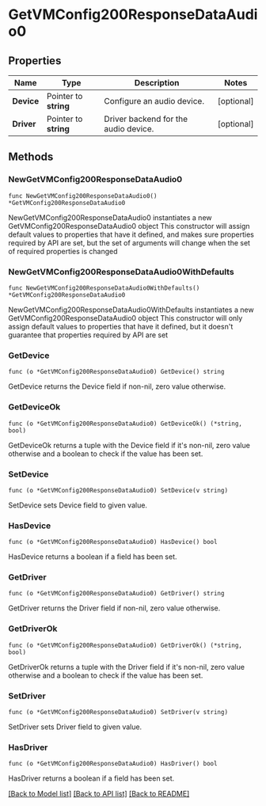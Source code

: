 # GetVMConfig200ResponseDataAudio0

## Properties

Name | Type | Description | Notes
------------ | ------------- | ------------- | -------------
**Device** | Pointer to **string** | Configure an audio device. | [optional] 
**Driver** | Pointer to **string** | Driver backend for the audio device. | [optional] 

## Methods

### NewGetVMConfig200ResponseDataAudio0

`func NewGetVMConfig200ResponseDataAudio0() *GetVMConfig200ResponseDataAudio0`

NewGetVMConfig200ResponseDataAudio0 instantiates a new GetVMConfig200ResponseDataAudio0 object
This constructor will assign default values to properties that have it defined,
and makes sure properties required by API are set, but the set of arguments
will change when the set of required properties is changed

### NewGetVMConfig200ResponseDataAudio0WithDefaults

`func NewGetVMConfig200ResponseDataAudio0WithDefaults() *GetVMConfig200ResponseDataAudio0`

NewGetVMConfig200ResponseDataAudio0WithDefaults instantiates a new GetVMConfig200ResponseDataAudio0 object
This constructor will only assign default values to properties that have it defined,
but it doesn't guarantee that properties required by API are set

### GetDevice

`func (o *GetVMConfig200ResponseDataAudio0) GetDevice() string`

GetDevice returns the Device field if non-nil, zero value otherwise.

### GetDeviceOk

`func (o *GetVMConfig200ResponseDataAudio0) GetDeviceOk() (*string, bool)`

GetDeviceOk returns a tuple with the Device field if it's non-nil, zero value otherwise
and a boolean to check if the value has been set.

### SetDevice

`func (o *GetVMConfig200ResponseDataAudio0) SetDevice(v string)`

SetDevice sets Device field to given value.

### HasDevice

`func (o *GetVMConfig200ResponseDataAudio0) HasDevice() bool`

HasDevice returns a boolean if a field has been set.

### GetDriver

`func (o *GetVMConfig200ResponseDataAudio0) GetDriver() string`

GetDriver returns the Driver field if non-nil, zero value otherwise.

### GetDriverOk

`func (o *GetVMConfig200ResponseDataAudio0) GetDriverOk() (*string, bool)`

GetDriverOk returns a tuple with the Driver field if it's non-nil, zero value otherwise
and a boolean to check if the value has been set.

### SetDriver

`func (o *GetVMConfig200ResponseDataAudio0) SetDriver(v string)`

SetDriver sets Driver field to given value.

### HasDriver

`func (o *GetVMConfig200ResponseDataAudio0) HasDriver() bool`

HasDriver returns a boolean if a field has been set.


[[Back to Model list]](../README.md#documentation-for-models) [[Back to API list]](../README.md#documentation-for-api-endpoints) [[Back to README]](../README.md)


